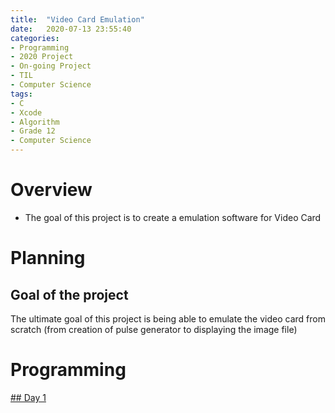 ```yaml
---
title:  "Video Card Emulation"
date:   2020-07-13 23:55:40
categories:
- Programming
- 2020 Project
- On-going Project
- TIL
- Computer Science
tags:
- C
- Xcode
- Algorithm
- Grade 12
- Computer Science
---
```

# Overview
* The goal of this project is to create a emulation software for Video Card

# Planning
## Goal of the project
The ultimate goal of this project is being able to emulate the video card from scratch (from creation of pulse generator to displaying the image file)

# Programming
<a onclick = "this.nextSibling.style.display=(this.nextSibling.style.display=='none')?'block':'none';" href = "javascript:void(0)">
## Day 1
</a><div style = "DISPLAY : none">
```c
//
//  main.c
//  Video Card Emulation
//
// This Program is Built by assuming the time required for processing is 0.0 Nano Second
//
//  Created by Hongjun Yun on 2020-07-14.
//  Copyright © 2020 Hongjun Yun. All rights reserved.
//

#include <stdio.h>
#include <time.h>

/*Pins on VGA Connector*/
int Pin1_Red, Pin2_Green, Pin3_Blue; //RGB Data pins
int Pin5_GND, Pin6_RGND, Pin7_GGND, Pin8_BGND, Pin10_SGND;// GND Pins for 5V, RGB, and Sync
int Pin4_RES;//Reserved Pin
int Pin9_5V_VDC;// 5V DC Power
int Pin11_ID0;// Monitor ID Bit 0 (optional)
int Pin12_SDA, Pin15_SCL;// DDC Serial Data Line and DDC Data Clock Line
int Pin13_HSync, Pin14_VSync;// Horizontal Sync and Vertical Sync

/*Constants*/
const int NotConnected=-2;
const int Grounded=-1;
const int High_5V_DC=5;

void initialization(){
    Pin5_GND = Pin6_RGND = Pin7_GGND = Pin8_BGND = Pin10_SGND = Grounded;
    Pin4_RES = Pin11_ID0 = Pin12_SDA = NotConnected;
    Pin9_5V_VDC = High_5V_DC;
}

int PulseGenerator_10MHz(){//Need to sleep every 100 nano second
    struct timespec req = {0}, remaining = {0};
    req.tv_sec = 0;
    req.tv_nsec = 1;

    /*struct timespec startx, endx;
    clock_gettime(CLOCK_MONOTONIC, &startx);*/
    if(nanosleep(&req, &remaining)<0){
        printf("\n\tPulse Generator Failure\n");
        return -1;
    }
    /*clock_gettime(CLOCK_MONOTONIC, &endx);
    printf("(%d)(%d)\n",startx.tv_sec,startx.tv_nsec);
    printf("(%d)(%d)\n",endx.tv_sec,endx.tv_nsec);
    printf("\treq: (%d)(%d)\n",req.tv_sec,req.tv_nsec);
    printf("\tremaining(%d)(%d)\n",remaining.tv_sec,remaining.tv_nsec);*/
    return 0;
}

int main(int argc, const char * argv[]) {
    printf("10MHz Pulse Generator\n");
    struct timespec startx, endx;
    clock_gettime(CLOCK_MONOTONIC, &startx);
    for(int i=0;i<1000000;i++){
        PulseGenerator_10MHz();
    }
    clock_gettime(CLOCK_MONOTONIC, &endx);
    printf("(%d)(%d)\n",startx.tv_sec,startx.tv_nsec);
    printf("(%d)(%d)\n",endx.tv_sec,endx.tv_nsec);
    return 0;
}
```
</div>


# Problems, Bugs and Errors
## Identifier
### 10MHz Pulse Generator
<b>Problem ID: 2020071501</b><br>
For this project, 10MHz pulse generator is needed for setting the correct timing of display rate. However, 10MHz Generator that I built has small delays. Since each pulse has to be generated by every 100 nano second, small delays are reasonable sources of potential problems.

## Ideas to resolve problems
### 10MHz Pulse Generator
<b>Problem ID: 2020071501</b><br>
One possible solution for 10MHz P.G. problem is using multi-thread processing. Multi-thread processing is the method that allows multiple processes to run on the same time. By using this, We can process multiple tasks for each pulse much faster and efficiently.

# Resources
* https://www.youtube.com/watch?v=l7rce6IQDWs
* https://www.youtube.com/watch?v=uqY3FMuMuRo
